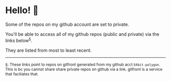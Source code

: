 # Hello! 👋

Some of the repos on my github account are set to private.

You'll be able to access all of my github repos (public and private) via the links below<sup>§</sup>.

They are listed from most to least recent.


***
<span style="font-size: 12px;">§: These links point to repos on gitfront generated from my github acct `64bit-polygon`. This is bc you cannot share share private repos on github via a link. gitfront is a service that faciliates that.</span>
